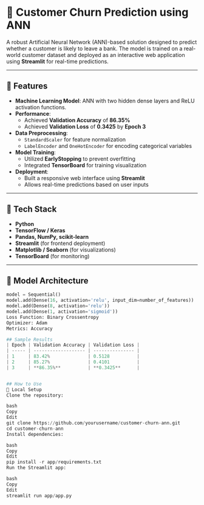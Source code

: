 # 🧠 Customer Churn Prediction using ANN

A robust Artificial Neural Network (ANN)-based solution designed to predict whether a customer is likely to leave a bank. The model is trained on a real-world customer dataset and deployed as an interactive web application using **Streamlit** for real-time predictions.

---

## 🚀 Features

- **Machine Learning Model**: ANN with two hidden dense layers and ReLU activation functions.
- **Performance**:
  - Achieved **Validation Accuracy** of **86.35%**
  - Achieved **Validation Loss** of **0.3425** by **Epoch 3**
- **Data Preprocessing**:
  - `StandardScaler` for feature normalization
  - `LabelEncoder` and `OneHotEncoder` for encoding categorical variables
- **Model Training**:
  - Utilized **EarlyStopping** to prevent overfitting
  - Integrated **TensorBoard** for training visualization
- **Deployment**:
  - Built a responsive web interface using **Streamlit**
  - Allows real-time predictions based on user inputs

---

## 🧱 Tech Stack

- **Python**
- **TensorFlow / Keras**
- **Pandas, NumPy, scikit-learn**
- **Streamlit** (for frontend deployment)
- **Matplotlib / Seaborn** (for visualizations)
- **TensorBoard** (for monitoring)

---

## 🧪 Model Architecture

```python
model = Sequential()
model.add(Dense(16, activation='relu', input_dim=number_of_features))
model.add(Dense(8, activation='relu'))
model.add(Dense(1, activation='sigmoid'))
Loss Function: Binary Crossentropy
Optimizer: Adam
Metrics: Accuracy

## Sample Results
| Epoch | Validation Accuracy | Validation Loss |
| ----- | ------------------- | --------------- |
| 1     | 83.42%              | 0.5128          |
| 2     | 85.27%              | 0.4101          |
| 3     | **86.35%**          | **0.3425**      |


## How to Use
🔧 Local Setup
Clone the repository:

bash
Copy
Edit
git clone https://github.com/yourusername/customer-churn-ann.git
cd customer-churn-ann
Install dependencies:

bash
Copy
Edit
pip install -r app/requirements.txt
Run the Streamlit app:

bash
Copy
Edit
streamlit run app/app.py
